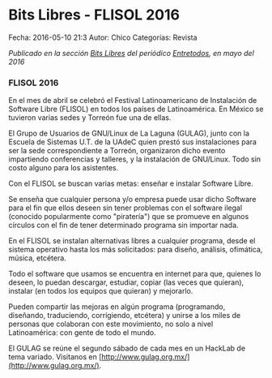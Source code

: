 Bits Libres - FLISOL 2016
==================================

Fecha: 2016-05-10 21:3
Autor: Chico
Categorías: Revista

_Publicado en la sección [Bits Libres](http://www.gulag.org.mx/revista/2016-05-10-Bits-Libres.html) del periódico [Entretodos](http://periodicoentretodos.com/), en mayo del 2016_

<!-- break -->

### FLISOL 2016

En el mes de abril se celebró el Festival Latinoamericano de Instalación de Software Libre (FLISOL) en todos los países de Latinoamérica. En México se tuvieron varias sedes y Torreón fue una de ellas.

El Grupo de Usuarios de GNU/Linux de La Laguna (GULAG), junto con la Escuela de Sistemas U.T. de la UAdeC quien prestó sus instalaciones para ser la sede correspondiente a Torreón, organizaron dicho evento impartiendo conferencias y talleres, y la instalación de GNU/Linux. Todo sin costo alguno para los asistentes.

Con el FLISOL se buscan varias metas: enseñar e instalar Software Libre.

Se enseña que cualquier persona y/o empresa puede usar dicho Software para el fin que ellos deseen sin tener problemas con el software ilegal (conocido popularmente como "piratería") que se promueve en algunos círculos con el fin de tener determinado programa sin importar nada.

En el FLISOL se instalan alternativas libres a cualquier programa, desde el sistema operativo hasta los más solicitados: para diseño, análisis, ofimática, música, etcétera.

Todo el software que usamos se encuentra en internet para que, quienes lo deseen, lo puedan descargar, estudiar, copiar (las veces que quieran), instalar (en todos los equipos que quieran) y mejorarlo.

Pueden compartir las mejoras en algún programa (programando, diseñando, traduciendo, corrigiendo, etcétera) y unirse a los miles de personas que colaboran con este movimiento, no solo a nivel Latinoamérica: con gente de todo el mundo.

El GULAG se reúne el segundo sábado de cada mes en un HackLab de tema variado. Visitanos en [http://www.gulag.org.mx/](http://www.gulag.org.mx/).
